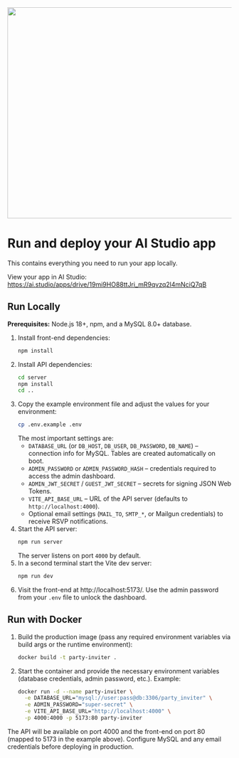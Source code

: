 <div align="center">
<img width="1200" height="475" alt="GHBanner" src="https://github.com/user-attachments/assets/0aa67016-6eaf-458a-adb2-6e31a0763ed6" />
</div>

# Run and deploy your AI Studio app

This contains everything you need to run your app locally.

View your app in AI Studio: https://ai.studio/apps/drive/19mi9HO88ttJri_mR9qvzq2l4mNciQ7qB

## Run Locally

**Prerequisites:** Node.js 18+, npm, and a MySQL 8.0+ database.

1. Install front-end dependencies:
   ```bash
   npm install
   ```
2. Install API dependencies:
   ```bash
   cd server
   npm install
   cd ..
   ```
3. Copy the example environment file and adjust the values for your environment:
   ```bash
   cp .env.example .env
   ```
   The most important settings are:
   * `DATABASE_URL` (or `DB_HOST`, `DB_USER`, `DB_PASSWORD`, `DB_NAME`) – connection info for MySQL. Tables are created automatically on boot.
   * `ADMIN_PASSWORD` or `ADMIN_PASSWORD_HASH` – credentials required to access the admin dashboard.
   * `ADMIN_JWT_SECRET` / `GUEST_JWT_SECRET` – secrets for signing JSON Web Tokens.
   * `VITE_API_BASE_URL` – URL of the API server (defaults to `http://localhost:4000`).
   * Optional email settings (`MAIL_TO`, `SMTP_*`, or Mailgun credentials) to receive RSVP notifications.
4. Start the API server:
   ```bash
   npm run server
   ```
   The server listens on port `4000` by default.
5. In a second terminal start the Vite dev server:
   ```bash
   npm run dev
   ```
6. Visit the front-end at http://localhost:5173/. Use the admin password from your `.env` file to unlock the dashboard.

## Run with Docker

1. Build the production image (pass any required environment variables via build args or the runtime environment):
   ```bash
   docker build -t party-inviter .
   ```
2. Start the container and provide the necessary environment variables (database credentials, admin password, etc.). Example:
   ```bash
   docker run -d --name party-inviter \
     -e DATABASE_URL="mysql://user:pass@db:3306/party_inviter" \
     -e ADMIN_PASSWORD="super-secret" \
     -e VITE_API_BASE_URL="http://localhost:4000" \
     -p 4000:4000 -p 5173:80 party-inviter
   ```

The API will be available on port 4000 and the front-end on port 80 (mapped to 5173 in the example above). Configure MySQL and any email credentials before deploying in production.

